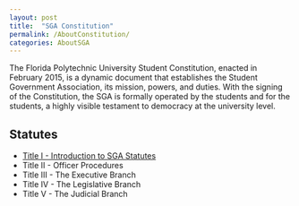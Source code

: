 ```yaml
---
layout: post
title:  "SGA Constitution"
permalink: /AboutConstitution/
categories: AboutSGA
---
```

The Florida Polytechnic University Student Constitution, enacted in February 2015, is a dynamic document that establishes the Student Government Association, its mission, powers, and duties. With the signing of the Constitution, the SGA is formally operated by the students and for the students, a highly visible testament to democracy at the university level.

## Statutes
- [Title I - Introduction to SGA Statutes](/Statutes/TitleI/)
- Title II - Officer Procedures
- Title III - The Executive Branch
- Title IV - The Legislative Branch
- Title V - The Judicial Branch
